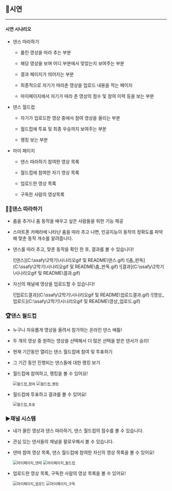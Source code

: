## 🌈시연

------

#### 시연 시나리오

- 댄스 따라하기

  - 롤린 영상을 따라 추는 부분

  - 해당 영상을 보며 어디 부분에서 맞았는지 보여주는 부분

  - 결과 페이지가 띄어지는 부분

  - 최종적으로 자기가 따라춘 영상을 업로드 내용을 적는 페이지

  - 마이페이지에서 자기가 따라 춘 영상의 점수 및 참여 이력 등을 보는 부분

- 댄스 월드컵

  - 자기가 업로드한 영상 중에서 참여 영상을 올리는 부분

  - 월드컵에 투표 및 최종 우승까지 보여주는 부분

  - 랭킹 보는 부분

- 마이 페이지

  - 댄스 따라하기 참여한 영상 목록

  - 월드컵에 참여한 자기 영상 목록


  - 업로드한 영상 목록

  - 구독한 사람의 영상목록

    

### 🤸‍♀️댄스 따라하기

- 춤을 추거나 춤 동작을 배우고 싶은 사람들을 위한 기능 제공

- 스마트폰 카메라에 나타난 춤을 따라 추고 나면, 인공지능이 동작의 정확도를 파악해 맞춘 동작 개수를 알려줍니다.

  

- 댄스를 따라 추고, 맞춘 동작을 확인 한 후, 결과를 볼 수 있습니다!

   ![댄스](C:\ssafy\2학기\시나리오gif 및 README\댄스.gif)  ![춤_판독](C:\ssafy\2학기\시나리오gif 및 README\춤_판독.gif)  ![결과](C:\ssafy\2학기\시나리오gif 및 README\결과.gif)



- 자신의 채널에 영상을 업로드할 수 있습니다!

  ![업로드결과](C:\ssafy\2학기\시나리오gif 및 README\업로드결과.gif)  ![영상_업로드](C:\ssafy\2학기\시나리오gif 및 README\영상_업로드.gif)



### 🏆댄스 월드컵

- 누구나 자유롭게 영상을 올려서 참가하는 온라인 댄스 배틀!
- 두 개의 영상 중 원하는 영상을 선택해서 더 많은 선택을 받은 댄서가 승리!

- 현재 기간동안 열리는 댄스 월드컵에 참여 및 투표하기
- 그 기간 동안 진행되는 댄스들에 대한 랭킹 보기



- 월드컵에 참여하고, 랭킹을 볼 수 있어요!

  <img src="C:\ssafy\2학기\시나리오gif 및 README\월드컵_참여.gif" alt="월드컵_참여" style="zoom:80%;" />  <img src="C:\ssafy\2학기\시나리오gif 및 README\월드컵_랭킹.gif" alt="월드컵_랭킹" style="zoom:80%;" />



- 월드컵에 투표하고 결과를 볼 수 있어요!

   <img src="C:\ssafy\2학기\시나리오gif 및 README\월드컵_투표.gif" alt="월드컵_투표" style="zoom:80%;" />



### ▶️채널 시스템

- 내가 올린 영상과 댄스 따라하기, 댄스 월드컵의 점수를 볼 수 있습니다.
- 관심 있는 댄서들의 채널을 팔로우해서 볼 수 있습니다.



- 댄따 참여 영상 목록, 댄스 월드컵에 참여한 자신의 영상 목록을 볼 수 있어요!

   <img src="C:\ssafy\2학기\시나리오gif 및 README\마이페이지_댄따.gif" alt="마이페이지_댄따" style="zoom:80%;" />  <img src="C:\ssafy\2학기\시나리오gif 및 README\마이페이지_월드컵.gif" alt="마이페이지_월드컵" style="zoom:80%;" />



- 업로드한 영상 목록, 구독한 사람의 영상 목록을 볼 수 있어요!

  <img src="C:\ssafy\2학기\시나리오gif 및 README\마이페이지_업로드.gif" alt="마이페이지_업로드" style="zoom:80%;" />  <img src="C:\ssafy\2학기\시나리오gif 및 README\마이페이지_구독.gif" alt="마이페이지_구독" style="zoom:80%;" />

